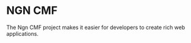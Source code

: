 NGN CMF
=======
The Ngn CMF project makes it easier for developers to create rich web applications.
